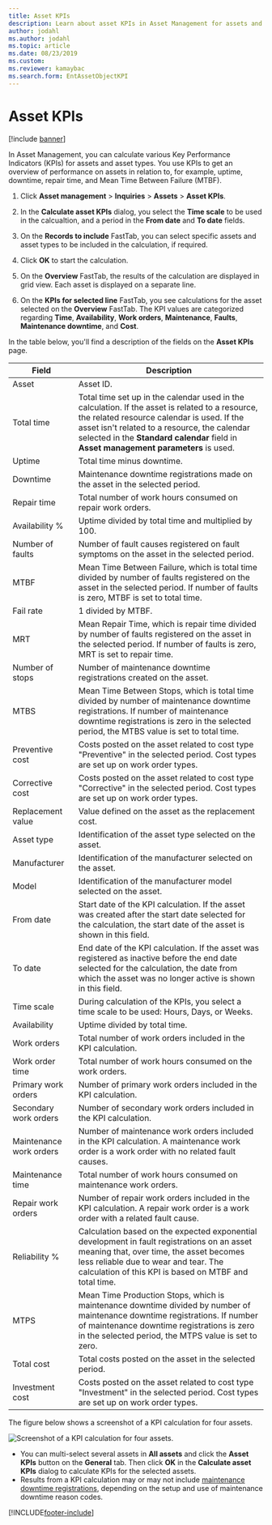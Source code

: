 ```yaml
---
title: Asset KPIs
description: Learn about asset KPIs in Asset Management for assets and asset types, including a step-by-step process for getting an overview of performance on assets.
author: jodahl
ms.author: jodahl
ms.topic: article
ms.date: 08/23/2019
ms.custom:
ms.reviewer: kamaybac
ms.search.form: EntAssetObjectKPI
---
```


# Asset KPIs

[!include [banner](../../includes/banner.md)]

 

In Asset Management, you can calculate various Key Performance Indicators (KPIs) for assets and asset types. You use KPIs to get an overview of performance on assets in relation to, for example, uptime, downtime, repair time, and Mean Time Between Failure (MTBF).

1. Click **Asset management** > **Inquiries** > **Assets** > **Asset KPIs**.

2. In the **Calculate asset KPIs** dialog, you select the **Time scale** to be used in the calcualtion, and a period in the **From date** and **To date** fields. 

3. On the **Records to include** FastTab, you can select specific assets and asset types to be included in the calculation, if required.

4. Click **OK** to start the calculation.

5. On the **Overview** FastTab, the results of the calculation are displayed in grid view. Each asset is displayed on a separate line.

6. On the **KPIs for selected line** FastTab, you see calculations for the asset selected on the **Overview** FastTab. The KPI values are categorized regarding **Time**, **Availability**, **Work orders**, **Maintenance**, **Faults**, **Maintenance downtime**, and **Cost**.

In the table below, you'll find a description of the fields on the **Asset KPIs** page.

| Field                   | Description                                                                                                                                                                                                                                                                                           |
|-------------------------|-------------------------------------------------------------------------------------------------------------------------------------------------------------------------------------------------------------------------------------------------------------------------------------------------------|
| Asset                   | Asset ID.                                                                                                                                                                                                                                                                                             |
| Total time              | Total time set up in the calendar used in the calculation. If the asset is related to a resource, the related resource calendar is used. If the asset isn't related to a resource, the calendar selected in the **Standard calendar** field in **Asset management parameters** is used. |
| Uptime                  | Total time minus downtime.                                                                                                                                                                                                                                                                            |
| Downtime                | Maintenance downtime registrations made on the asset in the selected period.                                                                                                                                                                                                                              |
| Repair time             | Total number of work hours consumed on repair work orders.                                                                                                                                                                                                                                            |
| Availability %          | Uptime divided by total time and multiplied by 100.                                                                                                                                                                                                                                                   |
| Number of faults        | Number of fault causes registered on fault symptoms on the asset in the selected period.                                                                                                                                                                                                             |
| MTBF                    | Mean Time Between Failure, which is total time divided by number of faults registered on the asset in the selected period. If number of faults is zero, MTBF is set to total time.                                                                                                                   |
| Fail rate               | 1 divided by MTBF.                                                                                                                                                                                                                                                                                    |
| MRT                     | Mean Repair Time, which is repair time divided by number of faults registered on the asset in the selected period. If number of faults is zero, MRT is set to repair time.                                                                                                                           |
| Number of stops         | Number of maintenance downtime registrations created on the asset.                                                                                                                                                                                                                                     |
| MTBS                    | Mean Time Between Stops, which is total time divided by number of maintenance downtime registrations. If number of maintenance downtime registrations is zero in the selected period, the MTBS value is set to total time.                                                                                      |
| Preventive cost         | Costs posted on the asset related to cost type "Preventive" in the selected period. Cost types are set up on work order types.                                                                                                                                                                       |
| Corrective cost         | Costs posted on the asset related to cost type "Corrective" in the selected period. Cost types are set up on work order types.                                                                                                                                                                       |
| Replacement value       | Value defined on the asset as the replacement cost.                                                                                                                                                                                                                                                  |
| Asset type             | Identification of the asset type selected on the asset.                                                                                                                                                                                                                                             |
| Manufacturer           | Identification of the manufacturer selected on the asset.                                                                                                                                                                                                                                                 |
| Model                   | Identification of the manufacturer model selected on the asset.                                                                                                                                                                                                                                           |
| From date               | Start date of the KPI calculation. If the asset was created after the start date selected for the calculation, the start date of the asset is shown in this field.                                                                                                                                  |
| To date                 | End date of the KPI calculation. If the asset was registered as inactive before the end date selected for the calculation, the date from which the asset was no longer active is shown in this field.                                                                                               |
| Time scale              | During calculation of the KPIs, you select a time scale to be used: Hours, Days, or Weeks.                                                                                                                                                                                                            |
| Availability            | Uptime divided by total time.                                                                                                                                                                                                                                                                         |
| Work orders             | Total number of work orders included in the KPI calculation.                                                                                                                                                                                                                                          |
| Work order time         | Total number of work hours consumed on the work orders.                                                                                                                                                                                                                                               |
| Primary work orders     | Number of primary work orders included in the KPI calculation.                                                                                                                                                                                                                                        |
| Secondary work orders   | Number of secondary work orders included in the KPI calculation.                                                                                                                                                                                                                                      |
| Maintenance work orders | Number of maintenance work orders included in the KPI calculation. A maintenance work order is a work order with no related fault causes.                                                                                                                                                             |
| Maintenance time        | Total number of work hours consumed on maintenance work orders.                                                                                                                                                                                                                                       |
| Repair work orders      | Number of repair work orders included in the KPI calculation. A repair work order is a work order with a related fault cause.                                                                                                                                                                        |
| Reliability %           | Calculation based on the expected exponential development in fault registrations on an asset meaning that, over time, the asset becomes less reliable due to wear and tear. The calculation of this KPI is based on MTBF and total time.                                                            |
| MTPS                    | Mean Time Production Stops, which is maintenance downtime divided by number of maintenance downtime registrations. If number of maintenance downtime registrations is zero in the selected period, the MTPS value is set to zero.                                                                               |
| Total cost              | Total costs posted on the asset in the selected period.                                                                                                                                                                                                                                              |
| Investment cost         | Costs posted on the asset related to cost type "Investment" in the selected period. Cost types are set up on work order types.                                                                                                                                                                       |

The figure below shows a screenshot of a KPI calculation for four assets.

![Screenshot of a KPI calculation for four assets.](media/11-controlling-and-reporting.png)

- You can multi-select several assets in **All assets** and click the **Asset KPIs** button on the **General** tab. Then click **OK** in the **Calculate asset KPIs** dialog to calculate KPIs for the selected assets.  
- Results from a KPI calculation may or may not include [maintenance downtime registrations](../work-orders/maintenance-downtime.md), depending on the setup and use of maintenance downtime reason codes. 



[!INCLUDE[footer-include](../../../includes/footer-banner.md)]